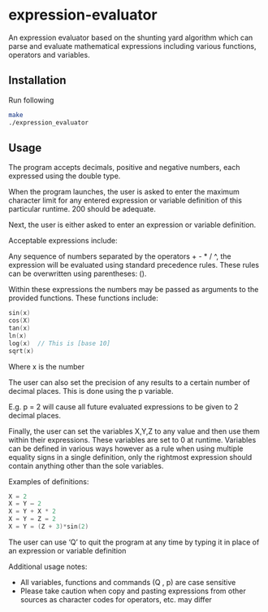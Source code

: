 # expression-evaluator
An expression evaluator based on the shunting yard algorithm which can parse and evaluate mathematical expressions including various functions, operators and variables.

## Installation

Run following 

```bash
make
./expression_evaluator
```

## Usage

The program accepts decimals, positive and negative numbers, each expressed using the double type.

When the program launches, the user is asked to enter the maximum character limit for any entered expression or variable definition of this particular runtime. 200 should be adequate.

Next, the user is either asked to enter an expression or variable definition.

Acceptable expressions include:

Any sequence of numbers separated by the operators + - * / ^, the expression will be evaluated using standard precedence rules. These rules can be overwritten using parentheses: ().

Within these expressions the numbers may be passed as arguments to the provided functions. These functions include:

```C
sin(x)
cos(X)
tan(x)
ln(x)
log(x)  // This is [base 10]
sqrt(x)
```

Where x is the number

The user can also set the precision of any results to a certain number of decimal places. This is done using the p variable.

E.g. 
p = 2 will cause all future evaluated expressions to be given to 2 decimal places.

Finally, the user can set the variables X,Y,Z to any value and then use them within their expressions. These variables are set to 0 at runtime. Variables can be defined in various ways however as a rule when using multiple equality signs in a single definition, only the rightmost expression should contain anything other than the sole variables.
 
Examples of definitions:
```C
X = 2
X = Y – 2
X = Y + X * 2
X = Y = Z = 2
X = Y = (Z + 3)*sin(2)
```

The user can use ‘Q’ to quit the program at any time by typing it in place of an expression or variable definition

Additional usage notes:

-	All variables, functions and commands (Q , p) are case sensitive
-	Please take caution when copy and pasting expressions from other sources as character codes for operators, etc. may differ

